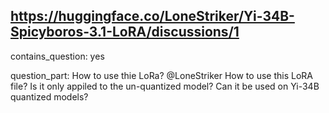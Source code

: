 ## https://huggingface.co/LoneStriker/Yi-34B-Spicyboros-3.1-LoRA/discussions/1

contains_question: yes

question_part: 
How to use thie LoRa?
@LoneStriker How to use this LoRA file?
Is it only appiled to the un-quantized model? Can it be used on Yi-34B quantized models?